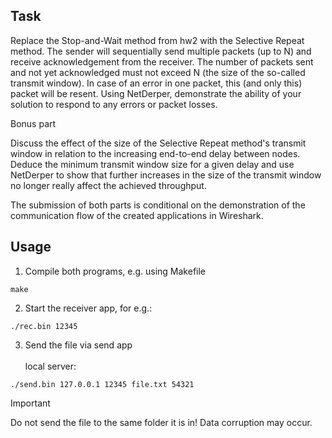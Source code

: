 ## Task
Replace the Stop-and-Wait method from hw2 with the Selective Repeat method. The sender will sequentially send multiple packets (up to N) and receive acknowledgement from the receiver. The number of packets sent and not yet acknowledged must not exceed N (the size of the so-called transmit window). In case of an error in one packet, this (and only this) packet will be resent. Using NetDerper, demonstrate the ability of your solution to respond to any errors or packet losses.

Bonus part

Discuss the effect of the size of the Selective Repeat method's transmit window in relation to the increasing end-to-end delay between nodes. Deduce the minimum transmit window size for a given delay and use NetDerper to show that further increases in the size of the transmit window no longer really affect the achieved throughput.

The submission of both parts is conditional on the demonstration of the communication flow of the created applications in Wireshark.


## Usage
1. Compile both programs, e.g. using Makefile 
```
make
```
2. Start the receiver app, for e.g.:
```
./rec.bin 12345
```
3. Send the file via send app
\
\
 local server:
```
./send.bin 127.0.0.1 12345 file.txt 54321
```
> [!IMPORTANT]  
> Do not send the file to the same folder it is in! Data corruption may occur.
